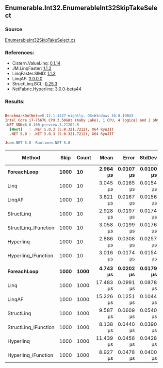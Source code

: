 ﻿## Enumerable.Int32.EnumerableInt32SkipTakeSelect

### Source
[EnumerableInt32SkipTakeSelect.cs](../LinqBenchmarks/Enumerable/Int32/EnumerableInt32SkipTakeSelect.cs)

### References:
- Cistern.ValueLinq: [0.1.14](https://www.nuget.org/packages/Cistern.ValueLinq/0.1.14)
- JM.LinqFaster: [1.1.2](https://www.nuget.org/packages/JM.LinqFaster/1.1.2)
- LinqFaster.SIMD: [1.1.2](https://www.nuget.org/packages/LinqFaster.SIMD/1.0.3)
- LinqAF: [3.0.0.0](https://www.nuget.org/packages/LinqAF/3.0.0.0)
- StructLinq.BCL: [0.25.3](https://www.nuget.org/packages/StructLinq.BCL/0.25.3)
- NetFabric.Hyperlinq: [3.0.0-beta44](https://www.nuget.org/packages/NetFabric.Hyperlinq/3.0.0-beta44)

### Results:
``` ini

BenchmarkDotNet=v0.12.1.1527-nightly, OS=Windows 10.0.19043
Intel Core i7-7567U CPU 3.50GHz (Kaby Lake), 1 CPU, 4 logical and 2 physical cores
.NET SDK=6.0.100-preview.3.21202.5
  [Host]   : .NET 5.0.3 (5.0.321.7212), X64 RyuJIT
  .NET 5.0 : .NET 5.0.3 (5.0.321.7212), X64 RyuJIT

Job=.NET 5.0  Runtime=.NET 5.0  

```
|               Method | Skip | Count |      Mean |     Error |    StdDev | Ratio | RatioSD |  Gen 0 | Gen 1 | Gen 2 | Allocated |
|--------------------- |----- |------ |----------:|----------:|----------:|------:|--------:|-------:|------:|------:|----------:|
|          **ForeachLoop** | **1000** |    **10** |  **2.984 μs** | **0.0107 μs** | **0.0100 μs** |  **1.00** |    **0.00** | **0.0191** |     **-** |     **-** |      **40 B** |
|                 Linq | 1000 |    10 |  3.045 μs | 0.0165 μs | 0.0154 μs |  1.02 |    0.01 | 0.0992 |     - |     - |     208 B |
|               LinqAF | 1000 |    10 |  3.621 μs | 0.0167 μs | 0.0156 μs |  1.21 |    0.01 | 0.0153 |     - |     - |      40 B |
|           StructLinq | 1000 |    10 |  2.928 μs | 0.0197 μs | 0.0174 μs |  0.98 |    0.01 | 0.0610 |     - |     - |     128 B |
| StructLinq_IFunction | 1000 |    10 |  3.058 μs | 0.0199 μs | 0.0176 μs |  1.02 |    0.01 | 0.0191 |     - |     - |      40 B |
|            Hyperlinq | 1000 |    10 |  2.886 μs | 0.0308 μs | 0.0257 μs |  0.97 |    0.01 | 0.0191 |     - |     - |      40 B |
|  Hyperlinq_IFunction | 1000 |    10 |  3.016 μs | 0.0174 μs | 0.0154 μs |  1.01 |    0.01 | 0.0191 |     - |     - |      40 B |
|                      |      |       |           |           |           |       |         |        |       |       |           |
|          **ForeachLoop** | **1000** |  **1000** |  **4.743 μs** | **0.0202 μs** | **0.0179 μs** |  **1.00** |    **0.00** | **0.0153** |     **-** |     **-** |      **40 B** |
|                 Linq | 1000 |  1000 | 17.483 μs | 0.0991 μs | 0.0878 μs |  3.69 |    0.02 | 0.0916 |     - |     - |     208 B |
|               LinqAF | 1000 |  1000 | 15.226 μs | 0.1251 μs | 0.1044 μs |  3.21 |    0.03 |      - |     - |     - |      40 B |
|           StructLinq | 1000 |  1000 |  9.587 μs | 0.0609 μs | 0.0540 μs |  2.02 |    0.01 | 0.0610 |     - |     - |     128 B |
| StructLinq_IFunction | 1000 |  1000 |  8.138 μs | 0.0440 μs | 0.0390 μs |  1.72 |    0.01 | 0.0153 |     - |     - |      40 B |
|            Hyperlinq | 1000 |  1000 | 11.439 μs | 0.0458 μs | 0.0428 μs |  2.41 |    0.01 | 0.0153 |     - |     - |      40 B |
|  Hyperlinq_IFunction | 1000 |  1000 |  8.927 μs | 0.0478 μs | 0.0400 μs |  1.88 |    0.01 | 0.0153 |     - |     - |      40 B |
